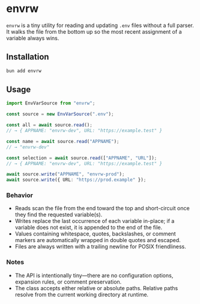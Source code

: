 # envrw

`envrw` is a tiny utility for reading and updating `.env` files without a full parser. It walks the file from the bottom up so the most recent assignment of a variable always wins.

## Installation

```bash
bun add envrw
```

## Usage

```ts
import EnvVarSource from "envrw";

const source = new EnvVarSource(".env");

const all = await source.read();
// → { APPNAME: "envrw-dev", URL: "https://example.test" }

const name = await source.read("APPNAME");
// → "envrw-dev"

const selection = await source.read(["APPNAME", "URL"]);
// → { APPNAME: "envrw-dev", URL: "https://example.test" }

await source.write("APPNAME", "envrw-prod");
await source.write({ URL: "https://prod.example" });
```

### Behavior

- Reads scan the file from the end toward the top and short-circuit once they find the requested variable(s).
- Writes replace the last occurrence of each variable in-place; if a variable does not exist, it is appended to the end of the file.
- Values containing whitespace, quotes, backslashes, or comment markers are automatically wrapped in double quotes and escaped.
- Files are always written with a trailing newline for POSIX friendliness.

### Notes

- The API is intentionally tiny—there are no configuration options, expansion rules, or comment preservation.
- The class accepts either relative or absolute paths. Relative paths resolve from the current working directory at runtime.
